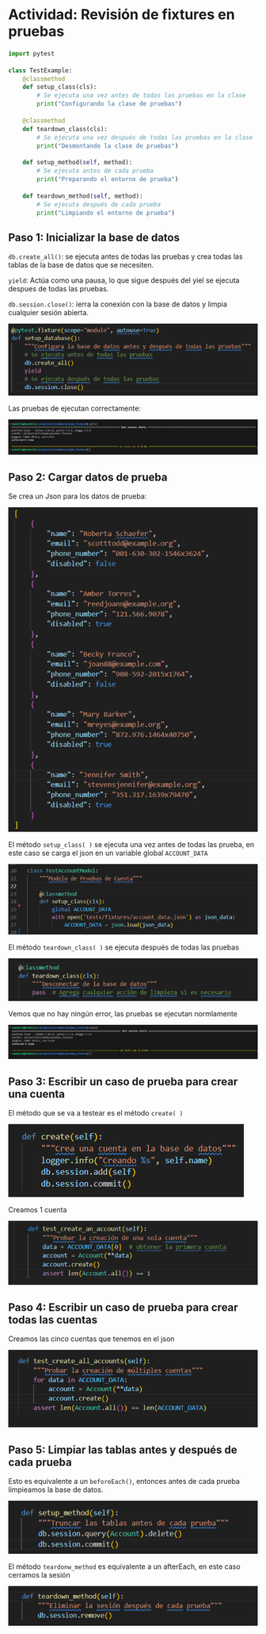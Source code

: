 # Actividad: Revisión de fixtures en pruebas  

```python
import pytest

class TestExample:
    @classmethod
    def setup_class(cls):
        # Se ejecuta una vez antes de todas las pruebas en la clase
        print("Configurando la clase de pruebas")

    @classmethod
    def teardown_class(cls):
        # Se ejecuta una vez después de todas las pruebas en la clase
        print("Desmontando la clase de pruebas")

    def setup_method(self, method):
        # Se ejecuta antes de cada prueba
        print("Preparando el entorno de prueba")

    def teardown_method(self, method):
        # Se ejecuta después de cada prueba
        print("Limpiando el entorno de prueba")
```  

  
## Paso 1: Inicializar la base de datos  
`db.create_all()`: se ejecuta antes de todas las pruebas y crea todas las tablas de la base de datos que se necesiten.

`yield`: Actúa como una pausa, lo que sigue después del yiel se ejecuta despues de todas las pruebas.  

`db.session.close()`: ierra la conexión con la base de datos y limpia cualquier sesión abierta.  

![](img/01.png)  
  
Las pruebas de ejecutan correctamente:  
  
![](img/02.png)  
  
## Paso 2: Cargar datos de prueba  
  
Se crea un Json para los datos de prueba:  
  
![](img/03.png)  
  
El método `setup_class( )` se ejecuta una vez antes de todas las prueba, en este caso se carga el json en un variable global `ACCOUNT_DATA`  

![](img/04.png)  
    
El método `teardown_class( )` se ejecuta después de todas las pruebas  

![](IMG/05.png)
  
Vemos que no hay ningún error, las pruebas se ejecutan normlamente  

![](img/06.png)  
  
## Paso 3: Escribir un caso de prueba para crear una cuenta  
El método que se va a testear es el método `create( )`  

![](img/07.png)  
    
Creamos 1 cuenta  

![](img/08.png) 
  
## Paso 4: Escribir un caso de prueba para crear todas las cuentas  
Creamos las cinco cuentas que tenemos en el json  

![](img/09.png)  
  
## Paso 5: Limpiar las tablas antes y después de cada prueba  
Esto es equivalente a un `beforeEach()`, entonces antes de cada prueba limpieamos la base de datos.  

![](img/10.png)   
  

El método `teardonw_method` es equivalente a un afterEach, en este caso cerramos la sesión   

![](img/11.png)